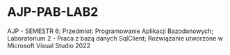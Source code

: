 # AJP-PAB-LAB2
AJP - SEMESTR 6; Przedmiot: Programowanie Aplikacji Bazodanowych; Laboratorium 2 - Praca z bazą danych SqlClient; Rozwiązanie utworzone w Microsoft Visual Studio 2022 
